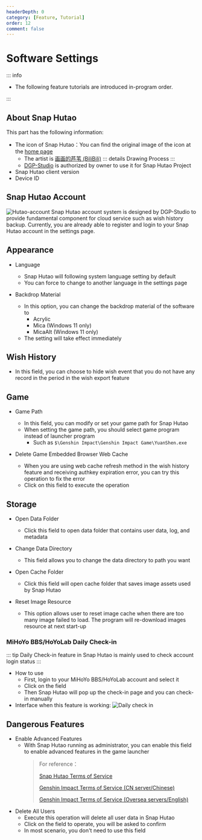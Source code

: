 ```yaml
---
headerDepth: 0
category: [Feature, Tutorial]
order: 12
comment: false
---
```


# Software Settings

::: info

- The following feature tutorials are introduced in-program order.

:::

## About Snap Hutao

This part has the following information:

- The icon of Snap Hutao：You can find the original image of the icon at the [home page](/)
  - The artist is [画画的芦苇 (BiliBili)](https://space.bilibili.com/274422134)
    ::: details Drawing Process
    <BiliBili bvid="BV1UL411d7Py" />
    :::
  - [DGP-Studio](https://github.com/DGP-Studio) is authorized by owner to use it for Snap Hutao Project
- Snap Hutao client version
- Device ID

## Snap Hutao Account <Badge text="Beta" type="info" />

![Hutao-account](https://img.alicdn.com/imgextra/i1/1797064093/O1CN01LtqGEF1g6dy9LMxCm_!!1797064093.png_.webp)
Snap Hutao account system is designed by DGP-Studio to provide fundamental component for cloud service such as wish history backup.
Currently, you are already able to register and login to your Snap Hutao account in the settings page.

## Appearance

- Language

  - Snap Hutao will following system language setting by default
  - You can force to change to another language in the settings page

- Backdrop Material
  - In this option, you can change the backdrop material of the software to
    - Acrylic
    - Mica (Windows 11 only)
    - MicaAlt (Windows 11 only)
  - The setting will take effect immediately

## Wish History

- In this field, you can choose to hide wish event that you do not have any record in the period in the wish export feature

## Game

- Game Path

  - In this field, you can modify or set your game path for Snap Hutao
  - When setting the game path, you should select game program instead of launcher program
    - Such as `$\Genshin Impact\Genshin Impact Game\YuanShen.exe`

- Delete Game Embedded Browser Web Cache
  - When you are using web cache refresh method in the wish history feature and receiving authkey expiration error, you can try this operation to fix the error
  - Click on this field to execute the operation

## Storage

- Open Data Folder

  - Click this field to open data folder that contains user data, log, and metadata

- Change Data Directory

  - This field allows you to change the data directory to path you want

- Open Cache Folder

  - Click this field will open cache folder that saves image assets used by Snap Hutao

- Reset Image Resource
  - This option allows user to reset image cache when there are too many image failed to load. The program will
    re-download images resource at next start-up

### MiHoYo BBS/HoYoLab Daily Check-in

::: tip
Daily Check-in feature in Snap Hutao is mainly used to check account login status
:::

- How to use
  - First, login to your MiHoYo BBS/HoYoLab account and select it
  - Click on the field
  - Then Snap Hutao will pop up the check-in page and you can check-in manually
- Interface when this feature is working:
  ![Daily check in](https://img.alicdn.com/imgextra/i4/1797064093/O1CN01WCLbxe1g6duCXB6tc_!!1797064093.png)

## Dangerous Features

- Enable Advanced Features
  - With Snap Hutao running as administrator, you can enable this field to enable advanced features in the game launcher
    > For reference：
    >
    > [Snap Hutao Terms of Service](../statements/tos.html)
    >
    > [Genshin Impact Terms of Service (CN server/Chinese)](https://ys.mihoyo.com/main/company/agreement)
    >
    > [Genshin Impact Terms of Service (Oversea servers/English)](https://genshin.hoyoverse.com/en/company/terms)
- Delete All Users
  - Execute this operation will delete all user data in Snap Hutao
  - Click on the field to operate, you will be asked to confirm
  - In most scenario, you don't need to use this field
